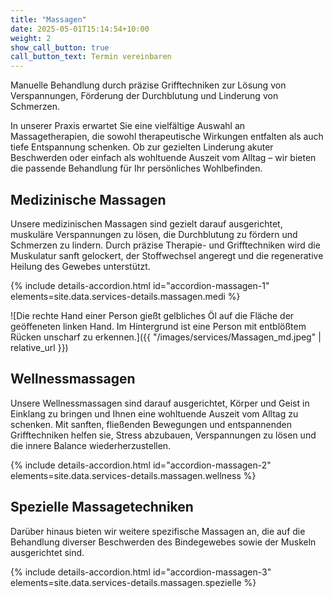 ```yaml
---
title: "Massagen"
date: 2025-05-01T15:14:54+10:00
weight: 2
show_call_button: true
call_button_text: Termin vereinbaren
---
```


Manuelle Behandlung durch präzise Grifftechniken zur Lösung von Verspannungen, Förderung der Durchblutung und Linderung von Schmerzen.

In unserer Praxis erwartet Sie eine vielfältige Auswahl an Massagetherapien, die sowohl therapeutische Wirkungen entfalten als auch tiefe Entspannung schenken.
Ob zur gezielten Linderung akuter Beschwerden oder einfach als wohltuende Auszeit vom Alltag – wir bieten die passende Behandlung für Ihr persönliches Wohlbefinden.

## Medizinische Massagen
Unsere medizinischen Massagen sind gezielt darauf ausgerichtet, muskuläre Verspannungen zu lösen, die Durchblutung zu fördern und Schmerzen zu lindern.
Durch präzise Therapie- und Grifftechniken wird die Muskulatur sanft gelockert, der Stoffwechsel angeregt und die regenerative Heilung des Gewebes unterstützt.

{% include details-accordion.html
  id="accordion-massagen-1"
  elements=site.data.services-details.massagen.medi
%}


![Die rechte Hand einer Person gießt gelbliches Öl auf die Fläche der geöffeneten linken Hand. Im Hintergrund ist eine Person mit entblößtem Rücken unscharf zu erkennen.]({{ "/images/services/Massagen_md.jpeg" | relative_url }})

## Wellnessmassagen
Unsere Wellnessmassagen sind darauf ausgerichtet, Körper und Geist in Einklang zu bringen und Ihnen eine wohltuende Auszeit vom Alltag zu schenken. Mit sanften, fließenden Bewegungen und entspannenden Grifftechniken helfen sie, Stress abzubauen, Verspannungen zu lösen und die innere Balance wiederherzustellen.

{% include details-accordion.html
  id="accordion-massagen-2"
  elements=site.data.services-details.massagen.wellness
%}


## Spezielle Massagetechniken
Darüber hinaus bieten wir weitere spezifische Massagen an, die auf die Behandlung diverser Beschwerden des Bindegewebes sowie der Muskeln ausgerichtet sind.

{% include details-accordion.html
  id="accordion-massagen-3"
  elements=site.data.services-details.massagen.spezielle
%}
